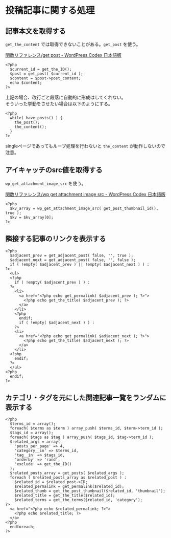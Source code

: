 # 投稿記事に関する処理

## 記事本文を取得する

`get_the_content` では取得できないことがある。`get_post` を使う。

[関数リファレンス/get post - WordPress Codex 日本語版](https://wpdocs.osdn.jp/%E9%96%A2%E6%95%B0%E3%83%AA%E3%83%95%E3%82%A1%E3%83%AC%E3%83%B3%E3%82%B9/get_post)

    <?php
      $current_id = get_the_ID();
      $post = get_post( $current_id );
      $content = $post->post_content;
      echo $content;
    ?>

上記の場合、改行ごと段落に自動的に形成はしてくれない。  
そういった挙動をさせたい場合は以下のようにする。

    <?php
      while( have_posts() ) {
        the_post();
        the_content();
      }
    ?>

singleページであってもループ処理を行わないと `the_content` が動作しないので注意。

## アイキャッチのsrc値を取得する

`wp_get_attachment_image_src` を使う。

[関数リファレンス/wp get attachment image src - WordPress Codex 日本語版](https://wpdocs.osdn.jp/%E9%96%A2%E6%95%B0%E3%83%AA%E3%83%95%E3%82%A1%E3%83%AC%E3%83%B3%E3%82%B9/wp_get_attachment_image_src)

    <?php
      $kv_array = wp_get_attachment_image_src( get_post_thumbnail_id(), true );
      $kv = $kv_array[0];
    ?>

## 隣接する記事のリンクを表示する

    <?php
      $adjacent_prev = get_adjacent_post( false, '', true );
      $adjacent_next = get_adjacent_post( false, '', false );
      if ( !empty( $adjacent_prev ) || !empty( $adjacent_next ) ) :
    ?>
      <ul>
      <?php
        if ( !empty( $adjacent_prev ) ) :
      ?>
        <li>
          <a href="<?php echo get_permalink( $adjacent_prev ); ?>">
            <?php echo get_the_title( $adjacent_prev ); ?>
          </a>
        </li>
        <?php
          endif;
          if ( !empty( $adjacent_next ) ) :
        ?>
        <li>
          <a href="<?php echo get_permalink( $adjacent_next ); ?>">
            <?php echo get_the_title( $adjacent_next ); ?>
          </a>
        </li>
      <?php
        endif;
      ?>
      </ul>
    <?php
      endif;
    ?>

## カテゴリ・タグを元にした関連記事一覧をランダムに表示する

    <?php
      $terms_id = array();
      foreach( $terms as $term ) array_push( $terms_id, $term->term_id );
      $tags_id = array();
      foreach( $tags as $tag ) array_push( $tags_id, $tag->term_id );
      $related_args = array(
        'posts_per_page' => 4,
        'category__in' => $terms_id,
        'tag__in' => $tags_id,
        'orderby' => 'rand',
        'exclude' => get_the_ID()
      );
      $related_posts_array = get_posts( $related_args );
      foreach ( $related_posts_array as $related_post ) :
        $related_id = $related_post->ID;
        $related_permalink = get_permalink($related_id);
        $related_thumb = get_the_post_thumbnail($related_id, 'thumbnail');
        $related_title = get_the_title($related_id);
        $related_terms = get_the_terms($related_id, 'category');
    ?>
      <a href="<?php echo $related_permalink; ?>">
        <?php echo $related_title; ?>
      </a>
    <?php
      endforeach;
    ?>
